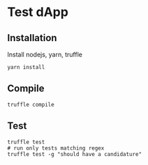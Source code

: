 # Test dApp

## Installation

Install nodejs, yarn, truffle

```shell
yarn install
```

## Compile

```shell
truffle compile
```

## Test

```shell
truffle test
# run only tests matching regex
truffle test -g "should have a candidature"
```
